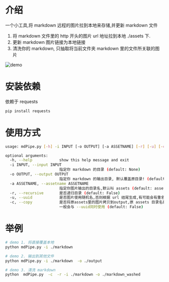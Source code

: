 # 介绍
一个小工具,将 markdown 远程的图片拉到本地来存储,并更新 markdown 文件

1. 将 markdown 文件里的 http 开头的图片 url 地址拉到本地 ./assets 下.
2. 更新 markdown 图片链接为本地链接
3. 清洗你的 markdown, 只抽取将当前文件夹 markdown 里的文件所关联的图片

![demo](https://github.com/zk4/mdPipe/blob/master/intro.jpg)
# 安装依赖
依赖于  requests
``` bash
pip install requests
```

# 使用方式

``` bash
usage: mdPipe.py [-h] -i INPUT [-o OUTPUT] [-a ASSETNAME] [-r] [-u] [-c]

optional arguments:
  -h, --help            show this help message and exit
  -i INPUT, --input INPUT
                        指定你 markdown 的目录 (default: None)
  -o OUTPUT, --output OUTPUT
                        指定你 markdown 的输出目录, 默认覆盖原目录! (default: None)
  -a ASSETNAME, --assetname ASSETNAME
                        指定你图片输出的目录名,默认叫 assets (default: assets)
  -r, --recursive       是否递归目录 (default: False)
  -u, --uuid            是否图片使用随机名,否则根据 url 结尾生成,有可能会有重名 (default: False)
  -c, --copy            是否将原assets里的图片拷贝到output,原 assets 目录名将与参数 ASSETNAME 一致,
                        一般会与 --uuid同时使用 (default: False)
```

# 举例
```bash
# demo 1. 将直接覆盖本地
python mdPipe.py -i ./markdown 

# demo 2. 输出到其他文件
python mdPipe.py -i ./markdown  -o ./output

# demo 3. 清洗 markdown
python  mdPipe.py  -c  -r -i ./markdown -o ./markdown_washed
```
